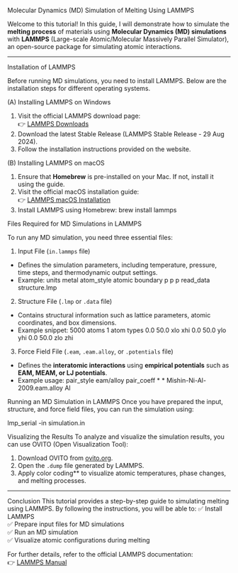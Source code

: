 Molecular Dynamics (MD) Simulation of Melting Using LAMMPS

Welcome to this tutorial! In this guide, I will demonstrate how to simulate the **melting process** of materials using **Molecular Dynamics (MD) simulations** with **LAMMPS** (Large-scale Atomic/Molecular Massively Parallel Simulator), an open-source package for simulating atomic interactions.

---

Installation of LAMMPS

Before running MD simulations, you need to install LAMMPS. Below are the installation steps for different operating systems.

(A) Installing LAMMPS on Windows
1. Visit the official LAMMPS download page:  
   👉 [LAMMPS Downloads](https://lammps.org/download.html)  
2. Download the latest Stable Release (LAMMPS Stable Release - 29 Aug 2024).
3. Follow the installation instructions provided on the website.

(B) Installing LAMMPS on macOS
1. Ensure that **Homebrew** is pre-installed on your Mac. If not, install it using the guide. 
2. Visit the official macOS installation guide:  
   👉 [LAMMPS macOS Installation](https://docs.lammps.org/Install_mac.html)
3. Install LAMMPS using Homebrew: brew install lammps
   
Files Required for MD Simulations in LAMMPS

To run any MD simulation, you need three essential files:

1. Input File (`in.lammps` file)
- Defines the simulation parameters, including temperature, pressure, time steps, and thermodynamic output settings.
- Example:
   units metal
   atom_style atomic
   boundary p p p
   read_data structure.lmp

2. Structure File (`.lmp` or `.data` file)
- Contains structural information such as lattice parameters, atomic coordinates, and box dimensions.
- Example snippet:
   5000 atoms
   1 atom types
   0.0 50.0 xlo xhi
   0.0 50.0 ylo yhi
   0.0 50.0 zlo zhi

3. Force Field File (`.eam`, `.eam.alloy`, or `.potentials` file)
- Defines the **interatomic interactions** using **empirical potentials** such as **EAM, MEAM, or LJ potentials**.
- Example usage:
   pair_style eam/alloy
   pair_coeff * * Mishin-Ni-Al-2009.eam.alloy Al

Running an MD Simulation in LAMMPS
Once you have prepared the input, structure, and force field files, you can run the simulation using:


lmp_serial -in simulation.in

Visualizing the Results
To analyze and visualize the simulation results, you can use OVITO (Open Visualization Tool):
1. Download OVITO from [ovito.org](https://www.ovito.org/).
2. Open the `.dump` file generated by LAMMPS.
3. Apply color coding** to visualize atomic temperatures, phase changes, and melting processes.

---
Conclusion
This tutorial provides a step-by-step guide to simulating melting using LAMMPS. By following the instructions, you will be able to:
✅ Install LAMMPS  
✅ Prepare input files for MD simulations  
✅ Run an MD simulation  
✅ Visualize atomic configurations during melting  

For further details, refer to the official LAMMPS documentation:  
👉 [LAMMPS Manual](https://docs.lammps.org/)


